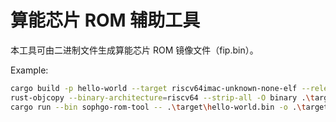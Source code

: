 # 算能芯片 ROM 辅助工具

本工具可由二进制文件生成算能芯片 ROM 镜像文件（fip.bin）。

Example:

```bash
cargo build -p hello-world --target riscv64imac-unknown-none-elf --release
rust-objcopy --binary-architecture=riscv64 --strip-all -O binary .\target\riscv64imac-unknown-none-elf\release\hello-world .\target\hello-world.bin
cargo run --bin sophgo-rom-tool -- .\target\hello-world.bin -o .\target\fip.bin
```
